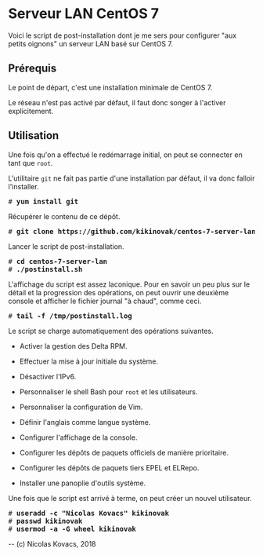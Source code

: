 Serveur LAN CentOS 7
====================

Voici le script de post-installation dont je me sers pour configurer "aux
petits oignons" un serveur LAN basé sur CentOS 7.

Prérequis
---------

Le point de départ, c'est une installation minimale de CentOS 7.

Le réseau n'est pas activé par défaut, il faut donc songer à l'activer
explicitement.

Utilisation
-----------

Une fois qu'on a effectué le redémarrage initial, on peut se connecter en tant
que `root`.

L'utilitaire `git` ne fait pas partie d'une installation par défaut, il va donc
falloir l'installer. 

<pre>
# <strong>yum install git</strong>
</pre>

Récupérer le contenu de ce dépôt.

<pre>
# <strong>git clone https://github.com/kikinovak/centos-7-server-lan</strong>
</pre>

Lancer le script de post-installation.

<pre>
# <strong>cd centos-7-server-lan</strong>
# <strong>./postinstall.sh</strong>
</pre>

L'affichage du script est assez laconique. Pour en savoir un peu plus sur le
détail et la progression des opérations, on peut ouvrir une deuxième console et
afficher le fichier journal "à chaud", comme ceci.

<pre>
# <strong>tail -f /tmp/postinstall.log</strong>
</pre>

Le script se charge automatiquement des opérations suivantes.

  * Activer la gestion des Delta RPM.

  * Effectuer la mise à jour initiale du système.

  * Désactiver l'IPv6.

  * Personnaliser le shell Bash pour `root` et les utilisateurs.

  * Personnaliser la configuration de Vim.

  * Définir l'anglais comme langue système.

  * Configurer l'affichage de la console.

  * Configurer les dépôts de paquets officiels de manière prioritaire.

  * Configurer les dépôts de paquets tiers EPEL et ELRepo.

  * Installer une panoplie d'outils système.

Une fois que le script est arrivé à terme, on peut créer un nouvel utilisateur.

<pre>
# <strong>useradd -c "Nicolas Kovacs" kikinovak</strong>
# <strong>passwd kikinovak</strong>
# <strong>usermod -a -G wheel kikinovak</strong>
</pre>

-- (c) Nicolas Kovacs, 2018
